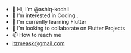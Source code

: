 - 👋 Hi, I’m @ashiq-kodali
- 👀 I’m interested in Coding..
- 🌱 I’m currently learning Flutter
- 💞️ I’m looking to collaborate on Flutter Projects
- 📫 How to reach me
- itzmeask@gmail.com
  

<!---
ashiq-kodali/ashiq-kodali is a ✨ special ✨ repository because its `README.md` (this file) appears on your GitHub profile.
You can click the Preview link to take a look at your changes.
--->
